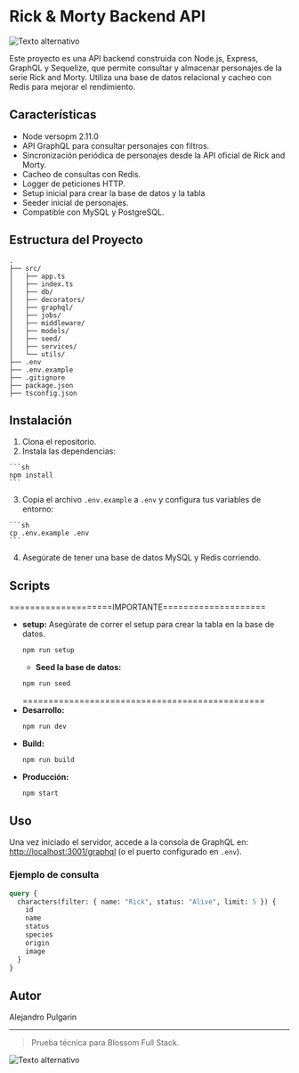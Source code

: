 
  # Rick & Morty Backend API

  ![Texto alternativo](https://miro.medium.com/v2/resize:fit:1358/format:webp/1*ENMJyVnsHHu9ksNkO1NkDg.jpeg)



  Este proyecto es una API backend construida con Node.js, Express, GraphQL y Sequelize, que permite consultar y almacenar personajes de la serie Rick and Morty. Utiliza una base de datos relacional y cacheo con Redis para mejorar el rendimiento.

  ## Características
  - Node versopm 2.11.0
  - API GraphQL para consultar personajes con filtros.
  - Sincronización periódica de personajes desde la API oficial de Rick and Morty.
  - Cacheo de consultas con Redis.
  - Logger de peticiones HTTP.
  - Setup inicial para crear la base de datos y la tabla
  - Seeder inicial de personajes.
  - Compatible con MySQL y PostgreSQL.

  ## Estructura del Proyecto

  ```
  .
  ├── src/
  │   ├── app.ts
  │   ├── index.ts
  │   ├── db/
  │   ├── decorators/
  │   ├── graphql/
  │   ├── jobs/
  │   ├── middleware/
  │   ├── models/
  │   ├── seed/
  │   ├── services/
  │   └── utils/
  ├── .env
  ├── .env.example
  ├── .gitignore
  ├── package.json
  ├── tsconfig.json
  ```

  ## Instalación

  1. Clona el repositorio.
  2. Instala las dependencias:

    ```sh
    npm install
    ```

  3. Copia el archivo `.env.example` a `.env` y configura tus variables de entorno:

    ```sh
    cp .env.example .env
    ```

  4. Asegúrate de tener una base de datos MySQL y Redis corriendo.

  ## Scripts

  ====================IMPORTANTE====================
  - **setup:** 
    Asegúrate de correr el setup para crear la tabla en la base de datos.
    ```sh
    npm run setup
    ```
    - **Seed la base de datos:**  
    ```sh
    npm run seed
    ```
    ===============================================
  - **Desarrollo:**  
    ```sh
    npm run dev
    ```
  - **Build:**  
    ```sh
    npm run build
    ```
  - **Producción:**  
    ```sh
    npm start
    ```


  ## Uso

  Una vez iniciado el servidor, accede a la consola de GraphQL en:  
  [http://localhost:3001/graphql](http://localhost:3001/graphql) (o el puerto configurado en `.env`).

  ### Ejemplo de consulta

  ```graphql
  query {
    characters(filter: { name: "Rick", status: "Alive", limit: 5 }) {
      id
      name
      status
      species
      origin
      image
    }
  }
  ```

  ## Autor

  Alejandro Pulgarin

  ---

  > Prueba técnica para Blossom Full Stack.

  ![Texto alternativo](https://beam-images.warnermediacdn.com/BEAM_LWM_DELIVERABLES/ab553cdc-e15d-4597-b65f-bec9201fd2dd/614517ed-3837-11f0-b9dc-12119106e6a1?host=wbd-images.prod-vod.h264.io&partner=beamcom&w=4320)